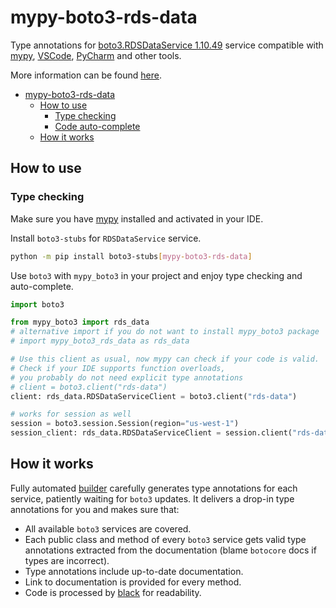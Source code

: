 # mypy-boto3-rds-data

Type annotations for
[boto3.RDSDataService 1.10.49](https://boto3.amazonaws.com/v1/documentation/api/1.10.49/reference/services/rds-data.html#RDSDataService) service
compatible with [mypy](https://github.com/python/mypy), [VSCode](https://code.visualstudio.com/),
[PyCharm](https://www.jetbrains.com/pycharm/) and other tools.

More information can be found [here](https://vemel.github.io/mypy_boto3/).

- [mypy-boto3-rds-data](#mypy-boto3-rds-data)
  - [How to use](#how-to-use)
    - [Type checking](#type-checking)
    - [Code auto-complete](#code-auto-complete)
  - [How it works](#how-it-works)

## How to use

### Type checking

Make sure you have [mypy](https://github.com/python/mypy) installed and activated in your IDE.

Install `boto3-stubs` for `RDSDataService` service.

```bash
python -m pip install boto3-stubs[mypy-boto3-rds-data]
```

Use `boto3` with `mypy_boto3` in your project and enjoy type checking and auto-complete.

```python
import boto3

from mypy_boto3 import rds_data
# alternative import if you do not want to install mypy_boto3 package
# import mypy_boto3_rds_data as rds_data

# Use this client as usual, now mypy can check if your code is valid.
# Check if your IDE supports function overloads,
# you probably do not need explicit type annotations
# client = boto3.client("rds-data")
client: rds_data.RDSDataServiceClient = boto3.client("rds-data")

# works for session as well
session = boto3.session.Session(region="us-west-1")
session_client: rds_data.RDSDataServiceClient = session.client("rds-data")

```

## How it works

Fully automated [builder](https://github.com/vemel/mypy_boto3) carefully generates
type annotations for each service, patiently waiting for `boto3` updates. It delivers
a drop-in type annotations for you and makes sure that:

- All available `boto3` services are covered.
- Each public class and method of every `boto3` service gets valid type annotations
  extracted from the documentation (blame `botocore` docs if types are incorrect).
- Type annotations include up-to-date documentation.
- Link to documentation is provided for every method.
- Code is processed by [black](https://github.com/psf/black) for readability.